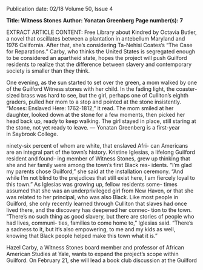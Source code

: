 Publication date: 02/18
Volume 50, Issue 4

**Title: Witness Stones**
**Author: Yonatan Greenberg**
**Page number(s): 7**

EXTRACT ARTICLE CONTENT:
Free Library about Kindred by Octavia Butler, a novel that 
oscillates between a plantation in antebellum Maryland 
and 1976 California. After that, she’s considering Ta-Nehisi 
Coates’s “The Case for Reparations.” Carby, who thinks 
the United States is segregated enough to be considered 
an apartheid state, hopes the project will push Guilford 
residents to realize that the difference between slavery and 
contemporary society is smaller than they think.


One evening, as the sun started to set over the green, a 
mom walked by one of the Guilford Witness stones with 
her child. In the fading light, the coaster-sized brass was 
hard to see, but the girl, perhaps one of Culliton’s eighth 
graders, pulled her mom to a stop and pointed at the stone 
insistently. “Moses: Enslaved Here: 1762-1812,” it read. The 
mom smiled at her daughter, looked down at the stone for 
a few moments, then picked her head back up, ready to 
keep walking. The girl stayed in place, still staring at the 
stone, not yet ready to leave.
— Yonatan Greenberg is a first-year  
in Saybrook College.

ninety-six percent of whom are white, that enslaved Afri-
can Americans are an integral part of the town’s history. 
Kristine Iglesias, a lifelong Guilford resident and found-
ing member of Witness Stones, grew up thinking that 
she and her family were among the town’s first Black res-
idents. “I’m glad my parents chose Guilford,” she said at 
the installation ceremony. “And while I’m not blind to the 
prejudices that still exist here, I am fiercely loyal to this 
town.” As Iglesias was growing up, fellow residents some-
times assumed that she was an underprivileged girl from 
New Haven, or that she was related to her principal, who 
was also Black. Like most people in Guilford, she only 
recently learned through Culliton that slaves had once 
lived there, and the discovery has deepened her connec-
tion to the town. “There’s no such thing as good slavery, 
but there are stories of people who had lives, communi-
ties, families to come home to,” Iglesias said. “There’s a 
sadness to it, but it’s also empowering, to me and my kids 
as well, knowing that Black people helped make this town 
what it is.” 


Hazel Carby, a Witness Stones board member and 
professor of African American Studies at Yale, wants to 
expand the project’s scope within Guilford. On February 
21, she will lead a book club discussion at the Guilford